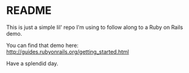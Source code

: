 # README

This is just a simple lil' repo I'm using to follow along to a Ruby on Rails demo.

You can find that demo here: http://guides.rubyonrails.org/getting_started.html

Have a splendid day.